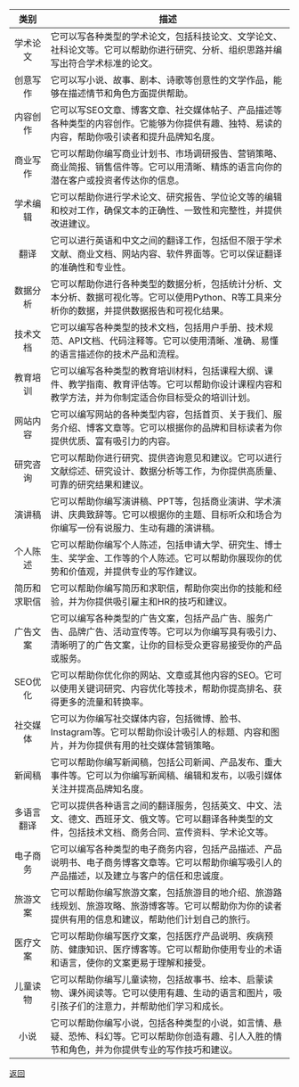 | 类别   | 描述                                                                                |
|:----:|-----------------------------------------------------------------------------------|
| 学术论文 | 它可以写各种类型的学术论文，包括科技论文、文学论文、社科论文等。它可以帮助你进行研究、分析、组织思路并编写出符合学术标准的论文。                  |
| 创意写作 | 它可以写小说、故事、剧本、诗歌等创意性的文学作品，能够在描述情节和角色方面提供帮助。                                        |
| 内容创作 | 它可以写SEO文章、博客文章、社交媒体帖子、产品描述等各种类型的内容创作。它能够为你提供有趣、独特、易读的内容，帮助你吸引读者和提升品牌知名度。          |
| 商业写作 | 它可以帮助你编写商业计划书、市场调研报告、营销策略、商业简报、销售信件等。它可以用清晰、精炼的语言向你的潜在客户或投资者传达你的信息。               |
| 学术编辑 | 它可以帮助你进行学术论文、研究报告、学位论文等的编辑和校对工作，确保文本的正确性、一致性和完整性，并提供改进建议。                         |
| 翻译   | 它可以进行英语和中文之间的翻译工作，包括但不限于学术文献、商业文档、网站内容、软件界面等。它可以保证翻译的准确性和专业性。                     |
| 数据分析 | 它可以帮助你进行各种类型的数据分析，包括统计分析、文本分析、数据可视化等。它可以使用Python、R等工具来分析你的数据，并提供数据报告和可视化结果。       |
| 技术文档 | 它可以编写各种类型的技术文档，包括用户手册、技术规范、API文档、代码注释等。它可以使用清晰、准确、易懂的语言描述你的技术产品和流程。               |
| 教育培训 | 它可以编写各种类型的教育培训材料，包括课程大纲、课件、教学指南、教育评估等。它可以帮助你设计课程内容和教学方法，并为你制定适合你目标受众的培训计划。        |
| 网站内容 | 它可以编写网站的各种类型内容，包括首页、关于我们、服务介绍、博客文章等。它可以根据你的品牌和目标读者为你提供优质、富有吸引力的内容。                |
| 研究咨询 | 它可以帮助你进行研究、提供咨询意见和建议。它可以进行文献综述、研究设计、数据分析等工作，为你提供高质量、可靠的研究结果和建议。                   |
| 演讲稿  | 它可以帮助你编写演讲稿、PPT等，包括商业演讲、学术演讲、庆典致辞等。它可以根据你的主题、目标听众和场合为你编写一份有说服力、生动有趣的演讲稿。          |
| 个人陈述 | 它可以帮助你编写个人陈述，包括申请大学、研究生、博士生、奖学金、工作等的个人陈述。它可以帮助你展现你的优势和价值观，并提供专业的写作建议。             |
| 简历和求职信 | 它可以帮助你编写简历和求职信，帮助你突出你的技能和经验，并为你提供吸引雇主和HR的技巧和建议。                                   |
| 广告文案 | 它可以编写各种类型的广告文案，包括产品广告、服务广告、品牌广告、活动宣传等。它可以为你编写具有吸引力、清晰明了的广告文案，让你的目标受众更容易接受你的产品或服务。 |
| SEO优化 | 它可以帮助你优化你的网站、文章或其他内容的SEO。它可以使用关键词研究、内容优化等技术，帮助你提高排名、获得更多的流量和转换率。                  |
| 社交媒体 | 它可以为你编写社交媒体内容，包括微博、脸书、Instagram等。它可以帮助你设计吸引人的标题、内容和图片，并为你提供有用的社交媒体营销策略。           |
| 新闻稿  | 它可以帮助你编写新闻稿，包括公司新闻、产品发布、重大事件等。它可以为你编写新闻稿、编辑和发布，以吸引媒体关注并提高品牌知名度。                   |
| 多语言翻译| 它可以提供各种语言之间的翻译服务，包括英文、中文、法文、德文、西班牙文、俄文等。它可以翻译各种类型的文件，包括技术文档、商务合同、宣传资料、学术论文等。      |
| 电子商务 | 它可以编写各种类型的电子商务内容，包括产品描述、产品说明书、电子商务博客文章等。它可以帮助你编写吸引人的产品描述，以及建立与客户的信任和忠诚度。          |
| 旅游文案 | 它可以帮助你编写旅游文案，包括旅游目的地介绍、旅游路线规划、旅游攻略、旅游博客等。它可以帮助你为你的读者提供有用的信息和建议，帮助他们计划自己的旅行。       |
| 医疗文案 | 它可以帮助你编写医疗文案，包括医疗产品说明、疾病预防、健康知识、医疗博客等。它可以帮助你使用专业的术语和语言，使你的文案更易于理解和接受。             |
| 儿童读物 | 它可以帮助你编写儿童读物，包括故事书、绘本、启蒙读物、课外阅读等。它可以使用有趣、生动的语言和图片，吸引孩子们的注意力，并帮助他们学习和成长。           |
| 小说   | 它可以帮助你编写小说，包括各种类型的小说，如言情、悬疑、恐怖、科幻等。它可以帮助你创造有趣、引人入胜的情节和角色，并为你提供专业的写作技巧和建议。         |

[返回](README.md)